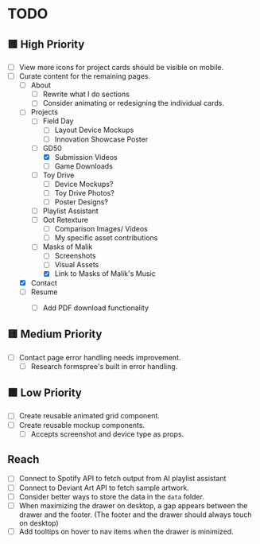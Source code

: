 # TODO

## 🟥 High Priority

- [ ] View more icons for project cards should be visible on mobile.
- [ ] Curate content for the remaining pages.
  - [ ] About
    - [ ] Rewrite what I do sections
    - [ ] Consider animating or redesigning the individual cards.
  - [ ] Projects
    - [ ] Field Day
      - [ ] Layout Device Mockups
      - [ ] Innovation Showcase Poster
    - [ ] GD50
      - [x] Submission Videos
      - [ ] Game Downloads
    - [ ] Toy Drive
      - [ ] Device Mockups?
      - [ ] Toy Drive Photos?
      - [ ] Poster Designs?
    - [ ] Playlist Assistant
    - [ ] Oot Retexture
      - [ ] Comparison Images/ Videos
      - [ ] My specific asset contributions
    - [ ] Masks of Malik
      - [ ] Screenshots
      - [ ] Visual Assets
      - [x] Link to Masks of Malik's Music
  - [x] Contact
  - [ ] Resume
    - [ ] Add PDF download functionality


## 🟨 Medium Priority

- [ ] Contact page error handling needs improvement.
  - [ ] Research formspree's built in error handling.

## 🟩 Low Priority

- [ ] Create reusable animated grid component.
- [ ] Create reusable mockup components.
  - [ ] Accepts screenshot and device type as props.

##  Reach

- [ ] Connect to Spotify API to fetch output from AI playlist assistant
- [ ] Connect to Deviant Art API to fetch sample artwork.
- [ ] Consider better ways to store the data in the `data` folder.
- [ ] When maximizing the drawer on desktop, a gap appears between the drawer and the footer.
        (The footer and the drawer should always touch on desktop)
- [ ] Add tooltips on hover to nav items when the drawer is minimized.